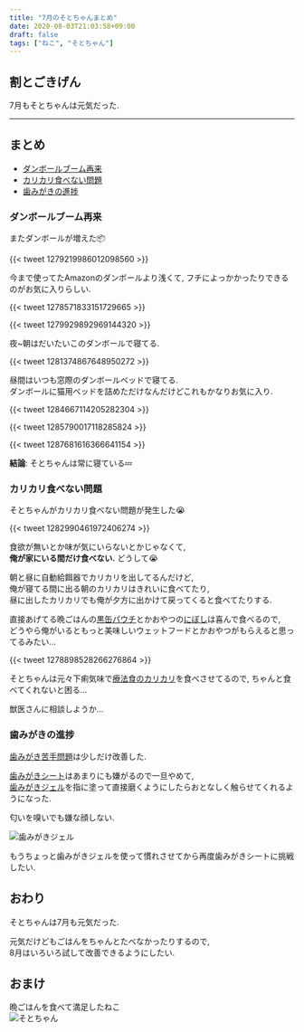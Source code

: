 ```yaml
---
title: "7月のそとちゃんまとめ"
date: 2020-08-03T21:03:58+09:00
draft: false
tags: ["ねこ", "そとちゃん"]
---
```


## 割とごきげん
7月もそとちゃんは元気だった.  

<!--more-->
---

## まとめ

- [ダンボールブーム再来](#ダンボールブーム再来)
- [カリカリ食べない問題](#カリカリ食べない問題)
- [歯みがきの進捗](#歯みがきの進捗)

### ダンボールブーム再来

またダンボールが増えた📦  

{{< tweet 1279219986012098560 >}}  

今まで使ってたAmazonのダンボールより浅くて, フチによっかかったりできるのがお気に入りらしい.  

{{< tweet 1278571833151729665 >}}  

{{< tweet 1279929892969144320 >}}  

夜~朝はだいたいこのダンボールで寝てる.

{{< tweet 1281374867648950272 >}}  

昼間はいつも窓際のダンボールベッドで寝てる.  
ダンボールに猫用ベッドを詰めただけなんだけどこれもかなりお気に入り.  

{{< tweet 1284667114205282304 >}}  

{{< tweet 1285790017118285824 >}}  

{{< tweet 1287681616366641154 >}}  

**結論**: そとちゃんは常に寝ている💤  

### カリカリ食べない問題

そとちゃんがカリカリ食べない問題が発生した😭  

{{< tweet 1282990461972406274 >}}  

食欲が無いとか味が気にいらないとかじゃなくて,  
**俺が家にいる間だけ食べない.** どうして😭  

朝と昼に自動給餌器でカリカリを出してるんだけど,  
俺が寝てる間に出る朝のカリカリはきれいに食べてたり,  
昼に出したカリカリでも俺が夕方に出かけて戻ってくると食べてたりする.  

直接あげてる晩ごはんの[黒缶パウチ](https://www.aixia.jp/product/detail_4571104712992)とかおやつの[にぼし](https://www.lion-pet.jp/product/petkiss/kinou_cat_niboshi.htm)は喜んで食べるので,  
どうやら俺がいるともっと美味しいウェットフードとかおやつがもらえると思ってるみたい...  

{{< tweet 1278898528266276864 >}}  

そとちゃんは元々下痢気味で[療法食のカリカリ](https://www.royalcanin.com/jp/cats/products/vet-products/feline-gastrointestinal-high-energy-dry-cat-food)を食べさせてるので, ちゃんと食べてくれないと困る...  

獣医さんに相談しようか...  

### 歯みがきの進捗

[歯みがき苦手問題](https://uzimihsr.github.io/post/2020-07-01-sotochan/#%E3%81%AF%E3%81%BF%E3%81%8C%E3%81%8D%E3%81%A7%E3%81%8D%E3%81%AA%E3%81%84)は少しだけ改善した.  

[歯みがきシート](https://www.lion-pet.jp/product/petkiss/kinou_finger_sheet_apple.htm)はあまりにも嫌がるので一旦やめて,  
[歯みがきジェル](https://www.lion-pet.jp/product/petkiss/kinou_jel.htm)を指に塗って直接磨くようにしたらおとなしく触らせてくれるようになった.  

匂いを嗅いでも嫌な顔しない.  

![歯みがきジェル](/images/2020-08-03/sotochan01.jpg)  

もうちょっと歯みがきジェルを使って慣れさせてから再度歯みがきシートに挑戦したい.  

## おわり
そとちゃんは7月も元気だった.  

元気だけどもごはんをちゃんとたべなかったりするので,  
8月はいろいろ試して改善できるようにしたい.  

## おまけ
晩ごはんを食べて満足したねこ  
![そとちゃん](/images/2020-08-03/sotochan02.jpg)  
